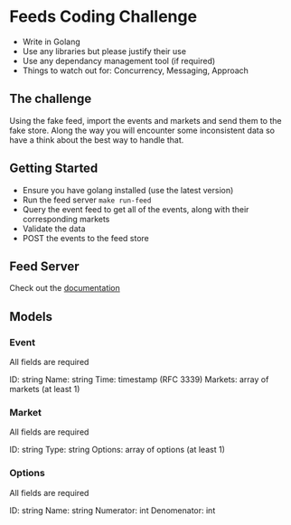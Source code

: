 # Feeds Coding Challenge

* Write in Golang
* Use any libraries but please justify their use
* Use any dependancy management tool (if required)
* Things to watch out for: Concurrency, Messaging, Approach

## The challenge

Using the fake feed, import the events and markets and send them to the fake
store. Along the way you will encounter some inconsistent data so have a think
about the best way to handle that.

## Getting Started

* Ensure you have golang installed (use the latest version)
* Run the feed server `make run-feed`
* Query the event feed to get all of the events, along with their corresponding
  markets
* Validate the data
* POST the events to the feed store

## Feed Server

Check out the [documentation](feed/README.md)

## Models

### Event

All fields are required

ID: string
Name: string
Time: timestamp (RFC 3339)
Markets: array of markets (at least 1)

### Market

All fields are required

ID: string
Type: string
Options: array of options (at least 1)

### Options

All fields are required

ID: string
Name: string
Numerator: int
Denomenator: int
